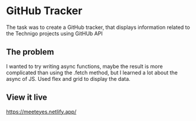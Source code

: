 # GitHub Tracker

The task was to create a GitHub tracker, that displays information related to the Technigo projects using GitHUb API

## The problem

I wanted to try writing async functions, maybe the result is more complicated than using the .fetch method, but I learned a lot about the async of JS. Used flex and grid to display the data.

## View it live

https://meeteyes.netlify.app/
